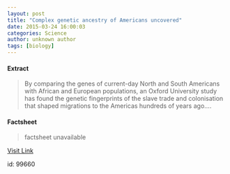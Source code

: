 ```yaml
---
layout: post
title: "Complex genetic ancestry of Americans uncovered"
date: 2015-03-24 16:00:03
categories: Science
author: unknown author
tags: [biology]
---
```



#### Extract
>By comparing the genes of current-day North and South Americans with African and European populations, an Oxford University study has found the genetic fingerprints of the slave trade and colonisation that shaped migrations to the Americas hundreds of years ago....

#### Factsheet
>factsheet unavailable

[Visit Link](http://phys.org/news346406346.html)

id:   99660


